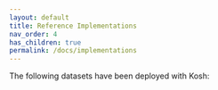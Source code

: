 ```yaml
---
layout: default
title: Reference Implementations
nav_order: 4
has_children: true
permalink: /docs/implementations    
---
```




The following datasets have been deployed with Kosh:
